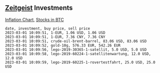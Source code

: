 ## [Zeitgeist](index.html) Investments

[Inflation Chart](https://inflationchart.com),
[Stocks in BTC](https://stonksinbtc.xyz/)

```
date, investment, buy price, sell price
2023-03-01 10:09:51, 1-EUR, 1.06 USD, 1.06 USD
2023-03-01 10:09:51, 1-EUR, 7.36 CNY, 7.36 CNY
2023-03-01 10:09:51, crude-oil-brent-barrel, 83.06 USD, 83.06 USD
2023-03-01 10:09:52, gold-10g, 576.33 EUR, 542.26 EUR
2023-03-01 10:09:56, lego-2019-30365-1-satellit, 5.0 USD, 5.0 USD
2023-03-01 10:09:58, lego-2019-60224-1-satellitenwartung, 12.0 USD, 12.0 USD
2023-03-01 10:09:59, lego-2019-60225-1-rovertestfahrt, 25.0 USD, 25.0 USD
```

